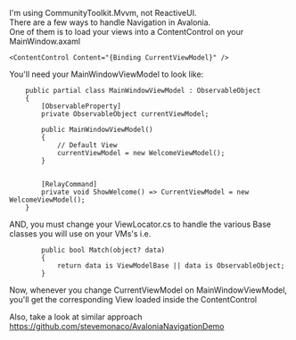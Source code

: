 I'm using CommunityToolkit.Mvvm, not ReactiveUI.  
There are a few ways to handle Navigation in Avalonia.    
One of them is to load your views into a ContentControl on your MainWindow.axaml  
```
<ContentControl Content="{Binding CurrentViewModel}" />
```
You'll need your MainWindowViewModel to look like:
```
    public partial class MainWindowViewModel : ObservableObject
    {
        [ObservableProperty]
        private ObservableObject currentViewModel;

        public MainWindowViewModel()
        {
            // Default View
            currentViewModel = new WelcomeViewModel();
        }
        

        [RelayCommand]
        private void ShowWelcome() => CurrentViewModel = new WelcomeViewModel();
    }
```
AND, you must change your ViewLocator.cs to handle the various Base classes you will use on your VMs's i.e.
```
        public bool Match(object? data)
        {
            return data is ViewModelBase || data is ObservableObject;
        }
```
Now, whenever you change CurrentViewModel on MainWindowViewModel, you'll get the corresponding View loaded inside the ContentControl

Also, take a look at similar approach https://github.com/stevemonaco/AvaloniaNavigationDemo
